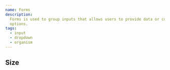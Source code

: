 ```yaml
---
name: Forms
description:
  Forms is used to group inputs that allows users to provide data or configure
  options.
tags:
  - input
  - dropdown
  - organism
---
```


<!-- CODE IMPORTS -->

<!-- prettier-ignore -->
<!-- END CODE IMPORTS -->

<DocHeader props={props}/>

## Size
